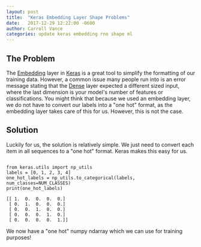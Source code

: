 ```yaml
---
layout: post
title:  "Keras Embedding Layer Shape Problems"
date:   2017-12-29 12:22:00 -0600
author: Carroll Vance
categories: update keras embedding rnn shape ml
---
```

## The Problem
The [Embedding][keras-embedding] layer in [Keras][keras] is a great tool to simplify the formatting of our training data. However, a common issue many people run into is an error message stating that the [Dense][keras-dense] layer expected a different sized input, where the last dimension is your model's number of features or classifications. You might think that because we used an embedding layer, we do not have to convert our labels into a "one hot" format, as the embedding layer takes care of this for us. However, this is not the case.

## Solution
Luckily for us, the solution is relatively simple. We just need to convert each item in all sequences to a "one hot" format. Keras makes this easy for us.
<pre><code class="python">
from keras.utils import np_utils
labels = [0, 1, 2, 3, 4]
one_hot_labels = np_utils.to_categorical(labels, num_classes=NUM_CLASSES)
print(one_hot_labels)

[[ 1.  0.  0.  0.  0.]
 [ 0.  1.  0.  0.  0.]
 [ 0.  0.  1.  0.  0.]
 [ 0.  0.  0.  1.  0.]
 [ 0.  0.  0.  0.  1.]]
</code></pre>
We now have a "one hot" numpy ndarray which we can use for training purposes!

[keras-embedding]: https://keras.io/layers/embeddings/
[keras-dense]: https://keras.io/layers/core/#dense
[keras]: https://keras.io
[rnn]: https://en.wikipedia.org/wiki/Recurrent_neural_network

